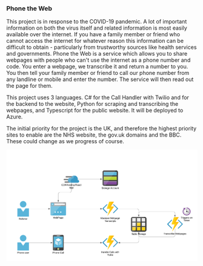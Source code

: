 ### Phone the Web

This project is in response to the COVID-19 pandemic. A lot of important information on both the virus itself and related information is most easily available over the internet. If you have a family member or friend who cannot access the internet for whatever reason this information can be difficult to obtain - particularly from trustworthy sources like health services and governments. Phone the Web is a service which allows you to share webpages with people who can't use the internet as a phone number and code. You enter a webpage, we transcribe it and return a number to you. You then tell your family member or friend to call our phone number from any landline or mobile and enter the number. The service will then read out the page for them.

This project uses 3 languages. C# for the Call Handler with Twilio and for the backend to the website, Python for scraping and transcribing the webpages, and Typescript for the public website. It will be deployed to Azure.

The initial priority for the project is the UK, and therefore the highest priority sites to enable are the NHS website, the gov.uk domains and the BBC. These could change as we progress of course.

![Architecture](phonethewebarchitecture.png)